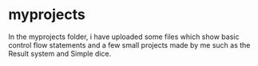 # myprojects
In the myprojects folder, i have uploaded some files which show basic control flow statements and a few small projects made by me such as the Result system and Simple dice.
